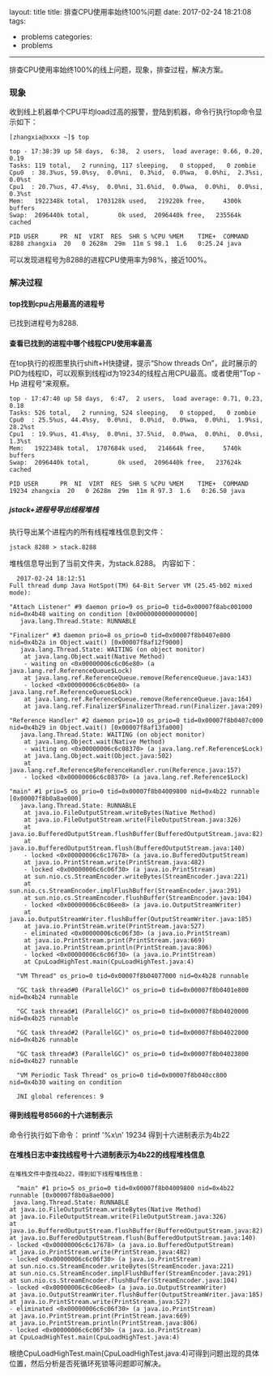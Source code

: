layout: title
title: 排查CPU使用率始终100%问题
date: 2017-02-24 18:21:08
tags:
- problems
categories:
- problems
---

排查CPU使用率始终100%的线上问题，现象，排查过程，解决方案。
<!-- more -->

### 现象
  收到线上机器单个CPU平均load过高的报警，登陆到机器，命令行执行top命令显示如下：   

    [zhangxia@xxxx ~]$ top

    top - 17:38:39 up 58 days,  6:38,  2 users,  load average: 0.66, 0.20, 0.19
    Tasks: 119 total,   2 running, 117 sleeping,   0 stopped,   0 zombie
    Cpu0  : 38.3%us, 59.0%sy,  0.0%ni,  0.3%id,  0.0%wa,  0.0%hi,  2.3%si,  0.0%st
    Cpu1  : 20.7%us, 47.4%sy,  0.0%ni, 31.6%id,  0.0%wa,  0.0%hi,  0.0%si,  0.3%st
    Mem:   1922348k total,  1703128k used,   219220k free,     4300k buffers
    Swap:  2096440k total,        0k used,  2096440k free,   235564k cached

    PID USER      PR  NI  VIRT  RES  SHR S %CPU %MEM    TIME+  COMMAND                                
    8288 zhangxia  20   0 2628m  29m  11m S 98.1  1.6   0:25.24 java          

  可以发现进程号为8288的进程CPU使用率为98%，接近100%。
### 解决过程
  #### top找到cpu占用最高的进程号
  已找到进程号为8288.
  #### 查看已找到的进程中哪个线程CPU使用率最高
  在top执行的视图里执行shift+H快捷键，提示“Show threads On”，此时展示的PID为线程ID，可以观察到线程id为19234的线程占用CPU最高。或者使用”Top -Hp 进程号“来观察。

    top - 17:47:40 up 58 days,  6:47,  2 users,  load average: 0.71, 0.23, 0.18
    Tasks: 526 total,   2 running, 524 sleeping,   0 stopped,   0 zombie
    Cpu0  : 25.5%us, 44.4%sy,  0.0%ni,  0.0%id,  0.0%wa,  0.0%hi,  1.9%si, 28.2%st
    Cpu1  : 19.9%us, 41.4%sy,  0.0%ni, 37.5%id,  0.0%wa,  0.0%hi,  0.0%si,  1.3%st
    Mem:   1922348k total,  1707684k used,   214664k free,     5740k buffers
    Swap:  2096440k total,        0k used,  2096440k free,   237624k cached

    PID USER      PR  NI  VIRT  RES  SHR S %CPU %MEM    TIME+  COMMAND                                
    19234 zhangxia  20   0 2628m  29m  11m R 97.3  1.6   0:26.50 java

  ##### jstack+进程号导出线程堆栈
  执行导出某个进程内的所有线程堆栈信息到文件：

    jstack 8288 > stack.8288
  堆栈信息导出到了当前文件夹，为stack.8288。
  内容如下：

      2017-02-24 18:12:51
    Full thread dump Java HotSpot(TM) 64-Bit Server VM (25.45-b02 mixed mode):

    "Attach Listener" #9 daemon prio=9 os_prio=0 tid=0x00007f8abc001000 nid=0x4b48 waiting on condition [0x0000000000000000]
       java.lang.Thread.State: RUNNABLE

    "Finalizer" #3 daemon prio=8 os_prio=0 tid=0x00007f8b0407e800 nid=0x4b2a in Object.wait() [0x00007f8af12f9000]
       java.lang.Thread.State: WAITING (on object monitor)
    	at java.lang.Object.wait(Native Method)
    	- waiting on <0x00000006c6c06e80> (a java.lang.ref.ReferenceQueue$Lock)
    	at java.lang.ref.ReferenceQueue.remove(ReferenceQueue.java:143)
    	- locked <0x00000006c6c06e80> (a java.lang.ref.ReferenceQueue$Lock)
    	at java.lang.ref.ReferenceQueue.remove(ReferenceQueue.java:164)
    	at java.lang.ref.Finalizer$FinalizerThread.run(Finalizer.java:209)

    "Reference Handler" #2 daemon prio=10 os_prio=0 tid=0x00007f8b0407c000 nid=0x4b29 in Object.wait() [0x00007f8af13fa000]
       java.lang.Thread.State: WAITING (on object monitor)
    	at java.lang.Object.wait(Native Method)
    	- waiting on <0x00000006c6c08370> (a java.lang.ref.Reference$Lock)
    	at java.lang.Object.wait(Object.java:502)
    	at java.lang.ref.Reference$ReferenceHandler.run(Reference.java:157)
    	- locked <0x00000006c6c08370> (a java.lang.ref.Reference$Lock)

    "main" #1 prio=5 os_prio=0 tid=0x00007f8b04009800 nid=0x4b22 runnable [0x00007f8b0a8ae000]
       java.lang.Thread.State: RUNNABLE
    	at java.io.FileOutputStream.writeBytes(Native Method)
    	at java.io.FileOutputStream.write(FileOutputStream.java:326)
    	at java.io.BufferedOutputStream.flushBuffer(BufferedOutputStream.java:82)
    	at java.io.BufferedOutputStream.flush(BufferedOutputStream.java:140)
    	- locked <0x00000006c6c17678> (a java.io.BufferedOutputStream)
    	at java.io.PrintStream.write(PrintStream.java:482)
    	- locked <0x00000006c6c06f30> (a java.io.PrintStream)
    	at sun.nio.cs.StreamEncoder.writeBytes(StreamEncoder.java:221)
    	at sun.nio.cs.StreamEncoder.implFlushBuffer(StreamEncoder.java:291)
    	at sun.nio.cs.StreamEncoder.flushBuffer(StreamEncoder.java:104)
    	- locked <0x00000006c6c06ee8> (a java.io.OutputStreamWriter)
    	at java.io.OutputStreamWriter.flushBuffer(OutputStreamWriter.java:185)
    	at java.io.PrintStream.write(PrintStream.java:527)
    	- eliminated <0x00000006c6c06f30> (a java.io.PrintStream)
    	at java.io.PrintStream.print(PrintStream.java:669)
    	at java.io.PrintStream.println(PrintStream.java:806)
    	- locked <0x00000006c6c06f30> (a java.io.PrintStream)
    	at CpuLoadHighTest.main(CpuLoadHighTest.java:4)

      "VM Thread" os_prio=0 tid=0x00007f8b04077000 nid=0x4b28 runnable

      "GC task thread#0 (ParallelGC)" os_prio=0 tid=0x00007f8b0401e800 nid=0x4b24 runnable

      "GC task thread#1 (ParallelGC)" os_prio=0 tid=0x00007f8b04020000 nid=0x4b25 runnable

      "GC task thread#2 (ParallelGC)" os_prio=0 tid=0x00007f8b04022000 nid=0x4b26 runnable

      "GC task thread#3 (ParallelGC)" os_prio=0 tid=0x00007f8b04023800 nid=0x4b27 runnable

      "VM Periodic Task Thread" os_prio=0 tid=0x00007f8b040cc800 nid=0x4b30 waiting on condition

      JNI global references: 9

  #### 得到线程号8566的十六进制表示
  命令行执行如下命令：
    printf '%x\n' 19234
  得到十六进制表示为4b22

  #### 在堆栈日志中查找线程号十六进制表示为4b22的线程堆栈信息
    在堆栈文件中查找4b22，得到如下线程堆栈信息：

      "main" #1 prio=5 os_prio=0 tid=0x00007f8b04009800 nid=0x4b22 runnable [0x00007f8b0a8ae000]
     java.lang.Thread.State: RUNNABLE
  	at java.io.FileOutputStream.writeBytes(Native Method)
  	at java.io.FileOutputStream.write(FileOutputStream.java:326)
  	at java.io.BufferedOutputStream.flushBuffer(BufferedOutputStream.java:82)
  	at java.io.BufferedOutputStream.flush(BufferedOutputStream.java:140)
  	- locked <0x00000006c6c17678> (a java.io.BufferedOutputStream)
  	at java.io.PrintStream.write(PrintStream.java:482)
  	- locked <0x00000006c6c06f30> (a java.io.PrintStream)
  	at sun.nio.cs.StreamEncoder.writeBytes(StreamEncoder.java:221)
  	at sun.nio.cs.StreamEncoder.implFlushBuffer(StreamEncoder.java:291)
  	at sun.nio.cs.StreamEncoder.flushBuffer(StreamEncoder.java:104)
  	- locked <0x00000006c6c06ee8> (a java.io.OutputStreamWriter)
  	at java.io.OutputStreamWriter.flushBuffer(OutputStreamWriter.java:185)
  	at java.io.PrintStream.write(PrintStream.java:527)
  	- eliminated <0x00000006c6c06f30> (a java.io.PrintStream)
  	at java.io.PrintStream.print(PrintStream.java:669)
  	at java.io.PrintStream.println(PrintStream.java:806)
  	- locked <0x00000006c6c06f30> (a java.io.PrintStream)
  	at CpuLoadHighTest.main(CpuLoadHighTest.java:4)

根绝CpuLoadHighTest.main(CpuLoadHighTest.java:4)可得到问题出现的具体位置，然后分析是否死循环死锁等问题即可解决。   
